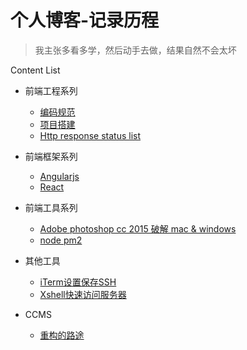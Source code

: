 # 个人博客-记录历程

> 我主张多看多学，然后动手去做，结果自然不会太坏

Content List

* 前端工程系列
    * [编码规范](https://github.com/peachlemon/blog/issues/1)
    * [项目搭建]()
    * [Http response status list](https://github.com/peachlemon/blog/issues/3)
   
* 前端框架系列
    * [Angularjs]()
    * [React]()
   
* 前端工具系列
    * [Adobe photoshop cc 2015 破解 mac & windows](https://github.com/peachlemon/blog/issues/2)
    * [node pm2]()  
   
* 其他工具  
	* [iTerm设置保存SSH](https://github.com/peachlemon/blog/issues/4)
	* [Xshell快速访问服务器](https://github.com/peachlemon/blog/issues/2)
* CCMS
    * [重构的路途](https://github.com/peachlemon/blog/issues/3)



